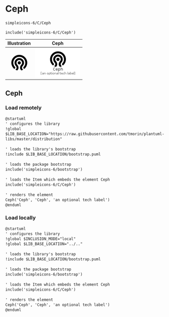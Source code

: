 # Ceph


```text
simpleicons-6/C/Ceph
```

```text
include('simpleicons-6/C/Ceph')
```



| Illustration | Ceph |
| :---: | :---: |
| ![illustration for Illustration](../../simpleicons-6/C/Ceph.png) | ![illustration for Ceph](../../simpleicons-6/C/Ceph.Local.png) |




## Ceph

### Load remotely
```plantuml
@startuml
' configures the library
!global $LIB_BASE_LOCATION="https://raw.githubusercontent.com/tmorin/plantuml-libs/master/distribution"

' loads the library's bootstrap
!include $LIB_BASE_LOCATION/bootstrap.puml

' loads the package bootstrap
include('simpleicons-6/bootstrap')

' loads the Item which embeds the element Ceph
include('simpleicons-6/C/Ceph')

' renders the element
Ceph('Ceph', 'Ceph', 'an optional tech label')
@enduml
```

### Load locally
```plantuml
@startuml
' configures the library
!global $INCLUSION_MODE="local"
!global $LIB_BASE_LOCATION="../.."

' loads the library's bootstrap
!include $LIB_BASE_LOCATION/bootstrap.puml

' loads the package bootstrap
include('simpleicons-6/bootstrap')

' loads the Item which embeds the element Ceph
include('simpleicons-6/C/Ceph')

' renders the element
Ceph('Ceph', 'Ceph', 'an optional tech label')
@enduml
```

